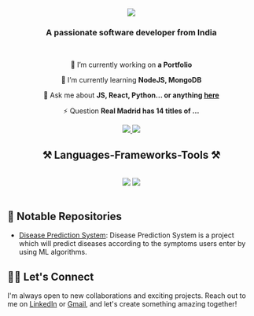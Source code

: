 <h1 align="center">
    <img src="https://readme-typing-svg.herokuapp.com/?font=Righteous&size=35&center=true&vCenter=true&width=500&height=70&duration=4000&lines=Hi+There!+👋;+I'm+Akash+Bhosale!;" />
</h1>

<h3 align="center">A passionate software developer from India</h3>

<br/>

<div align="center">
 
 🔭 I’m currently working on **a Portfolio**
 
 🌱 I’m currently learning **NodeJS, MongoDB**

💬 Ask me about **JS, React, Python... or anything [here](bhosalerakash214@gmail.com)**

⚡ Question **Real Madrid has 14 titles of ...**

 </div>
 
<div align="center"> 
  <a href="mailto:bhosalerakash214@gmail.com">
    <img src="https://img.shields.io/badge/Gmail-333333?style=for-the-badge&logo=gmail&logoColor=red" />
  </a>
  <a href="https://www.linkedin.com/in/akash-bhosale-5a6945217/" target="_blank">
    <img src="https://img.shields.io/badge/LinkedIn-0077B5?style=for-the-badge&logo=linkedin&logoColor=white" target="_blank" />
  </a>
</div>


<h2 align="center">⚒️ Languages-Frameworks-Tools ⚒️</h2>
<br/>
<div align="center">
    <img src="https://skillicons.dev/icons?i=javascript,nodejs,express,mongodb,react,github,git" />
    <img src="https://skillicons.dev/icons?i=python,html,css,vscode,java,mysql,angular" /><br>
</div>

<br/>


## 🚀 Notable Repositories


- [Disease Prediction System](https://github.com/theakashbhosale214/Disease-Prediction-System): Disease Prediction System is a project which will predict diseases according to the symptoms users enter by using ML algorithms.




## 👯‍♂️ Let's Connect

I'm always open to new collaborations and exciting projects. Reach out to me on [LinkedIn](https://www.linkedin.com/in/akash-bhosale-5a6945217/) or [Gmail](mailto:bhosalerakash214@gmail.com), and let's create something amazing together!

